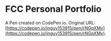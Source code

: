 # FCC Personal Portfolio

A Pen created on CodePen.io. Original URL: [https://codepen.io/jnguy153915/pen/rNGpXMv](https://codepen.io/jnguy153915/pen/rNGpXMv).


